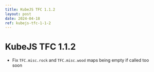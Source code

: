 ```yaml
---
title: KubeJS TFC 1.1.2
layout: post
date: 2024-04-18
ref: kubejs-tfc-1-1-2
---
```


# KubeJS TFC 1.1.2

- Fix `TFC.misc.rock` and `TFC.misc.wood` maps being empty if called too soon
